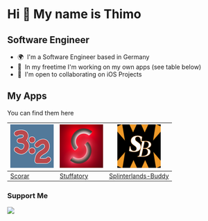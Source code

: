 # Hi 👋 My name is Thimo

## Software Engineer

- 🌍  I'm a Software Engineer based in Germany
- 🚀  In my freetime I'm working on my own apps (see table below)
- 🤝  I'm open to collaborating on iOS Projects

## My Apps

You can find them here

| <img src="/images/scorar.png" width="100"/>              | <img src="/images/stuffatory.png" width="100"/>                  | <img src="/images/sl-buddy.png" width="100"/>                                      |
| -------------------------------------------------------- | ---------------------------------------------------------------- | ---------------------------------------------------------------------------------- |
| [Scorar](https://apps.apple.com/app/scorar/id1640774066) | [Stuffatory](https://apps.apple.com/app/stuffatory/id1503902091) | [Splinterlands-Buddy](https://apps.apple.com/app/splinterlands-buddy/id1594887509) |

### Support Me

<a href="https://www.buymeacoffee.com/dragondust"><img src="https://cdn.buymeacoffee.com/buttons/v2/default-yellow.png" width="200" /></a>
